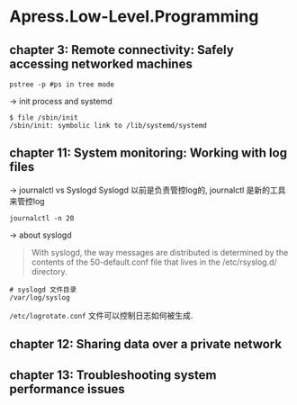 # Apress.Low-Level.Programming


## chapter 3: Remote connectivity: Safely accessing networked machines

```
pstree -p #ps in tree mode
```

-> init process and systemd
```
$ file /sbin/init
/sbin/init: symbolic link to /lib/systemd/systemd
```


## chapter 11: System monitoring: Working with log files

-> journalctl vs Syslogd
Syslogd 以前是负责管控log的, journalctl 是新的工具来管控log


```
journalctl -n 20
```

-> about syslogd
> With syslogd, the way messages are distributed is determined by the contents of the 50-default.conf file that lives in the /etc/rsyslog.d/ directory. 

```
# syslogd 文件目录
/var/log/syslog
```

`/etc/logrotate.conf` 文件可以控制日志如何被生成.


## chapter 12: Sharing data over a private network

## chapter 13: Troubleshooting system performance issues

